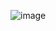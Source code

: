 ![image](https://user-images.githubusercontent.com/88806404/204717264-26cd88cb-ecdf-4b57-a144-8327232b3562.png)
